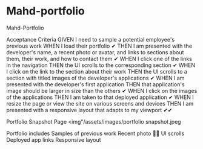 # Mahd-portfolio

Mahd-Portfolio

Acceptance Criteria 
GIVEN I need to sample a potential employee's previous work
WHEN I load their portfolio ✔
THEN I am presented with the developer's name, a recent photo or avatar, and links to sections about them, their work, and how to contact them ✔
WHEN I click one of the links in the navigation
THEN the UI scrolls to the corresponding section ✔
WHEN I click on the link to the section about their work
THEN the UI scrolls to a section with titled images of the developer's applications ✔
WHEN I am presented with the developer's first application
THEN that application's image should be larger in size than the others ✔
WHEN I click on the images of the applications
THEN I am taken to that deployed application ✔
WHEN I resize the page or view the site on various screens and devices
THEN I am presented with a responsive layout that adapts to my viewport ✔✔

Portfolio Snapshot Page
 <img"/assets/images/portfolio snapshot.jpeg

 Portfolio includes
 Samples of previous work 
 Recent photo 🧞‍♀️
 UI scrolls
 Deployed app links
 Responsive layout
